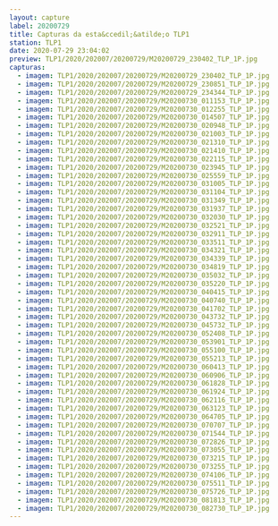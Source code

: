 ```yaml
---
layout: capture
label: 20200729
title: Capturas da esta&ccedil;&atilde;o TLP1
station: TLP1
date: 2020-07-29 23:04:02
preview: TLP1/2020/202007/20200729/M20200729_230402_TLP_1P.jpg
capturas:
  - imagem: TLP1/2020/202007/20200729/M20200729_230402_TLP_1P.jpg
  - imagem: TLP1/2020/202007/20200729/M20200729_230851_TLP_1P.jpg
  - imagem: TLP1/2020/202007/20200729/M20200729_234344_TLP_1P.jpg
  - imagem: TLP1/2020/202007/20200729/M20200730_011153_TLP_1P.jpg
  - imagem: TLP1/2020/202007/20200729/M20200730_012255_TLP_1P.jpg
  - imagem: TLP1/2020/202007/20200729/M20200730_014507_TLP_1P.jpg
  - imagem: TLP1/2020/202007/20200729/M20200730_020948_TLP_1P.jpg
  - imagem: TLP1/2020/202007/20200729/M20200730_021003_TLP_1P.jpg
  - imagem: TLP1/2020/202007/20200729/M20200730_021310_TLP_1P.jpg
  - imagem: TLP1/2020/202007/20200729/M20200730_021410_TLP_1P.jpg
  - imagem: TLP1/2020/202007/20200729/M20200730_022115_TLP_1P.jpg
  - imagem: TLP1/2020/202007/20200729/M20200730_023945_TLP_1P.jpg
  - imagem: TLP1/2020/202007/20200729/M20200730_025559_TLP_1P.jpg
  - imagem: TLP1/2020/202007/20200729/M20200730_031005_TLP_1P.jpg
  - imagem: TLP1/2020/202007/20200729/M20200730_031104_TLP_1P.jpg
  - imagem: TLP1/2020/202007/20200729/M20200730_031349_TLP_1P.jpg
  - imagem: TLP1/2020/202007/20200729/M20200730_031937_TLP_1P.jpg
  - imagem: TLP1/2020/202007/20200729/M20200730_032030_TLP_1P.jpg
  - imagem: TLP1/2020/202007/20200729/M20200730_032521_TLP_1P.jpg
  - imagem: TLP1/2020/202007/20200729/M20200730_032911_TLP_1P.jpg
  - imagem: TLP1/2020/202007/20200729/M20200730_033511_TLP_1P.jpg
  - imagem: TLP1/2020/202007/20200729/M20200730_034321_TLP_1P.jpg
  - imagem: TLP1/2020/202007/20200729/M20200730_034339_TLP_1P.jpg
  - imagem: TLP1/2020/202007/20200729/M20200730_034819_TLP_1P.jpg
  - imagem: TLP1/2020/202007/20200729/M20200730_035032_TLP_1P.jpg
  - imagem: TLP1/2020/202007/20200729/M20200730_035220_TLP_1P.jpg
  - imagem: TLP1/2020/202007/20200729/M20200730_040415_TLP_1P.jpg
  - imagem: TLP1/2020/202007/20200729/M20200730_040740_TLP_1P.jpg
  - imagem: TLP1/2020/202007/20200729/M20200730_041702_TLP_1P.jpg
  - imagem: TLP1/2020/202007/20200729/M20200730_043732_TLP_1P.jpg
  - imagem: TLP1/2020/202007/20200729/M20200730_045732_TLP_1P.jpg
  - imagem: TLP1/2020/202007/20200729/M20200730_052408_TLP_1P.jpg
  - imagem: TLP1/2020/202007/20200729/M20200730_053901_TLP_1P.jpg
  - imagem: TLP1/2020/202007/20200729/M20200730_055100_TLP_1P.jpg
  - imagem: TLP1/2020/202007/20200729/M20200730_055213_TLP_1P.jpg
  - imagem: TLP1/2020/202007/20200729/M20200730_060413_TLP_1P.jpg
  - imagem: TLP1/2020/202007/20200729/M20200730_060906_TLP_1P.jpg
  - imagem: TLP1/2020/202007/20200729/M20200730_061828_TLP_1P.jpg
  - imagem: TLP1/2020/202007/20200729/M20200730_061924_TLP_1P.jpg
  - imagem: TLP1/2020/202007/20200729/M20200730_062116_TLP_1P.jpg
  - imagem: TLP1/2020/202007/20200729/M20200730_063123_TLP_1P.jpg
  - imagem: TLP1/2020/202007/20200729/M20200730_064705_TLP_1P.jpg
  - imagem: TLP1/2020/202007/20200729/M20200730_070707_TLP_1P.jpg
  - imagem: TLP1/2020/202007/20200729/M20200730_071544_TLP_1P.jpg
  - imagem: TLP1/2020/202007/20200729/M20200730_072826_TLP_1P.jpg
  - imagem: TLP1/2020/202007/20200729/M20200730_073055_TLP_1P.jpg
  - imagem: TLP1/2020/202007/20200729/M20200730_073215_TLP_1P.jpg
  - imagem: TLP1/2020/202007/20200729/M20200730_073255_TLP_1P.jpg
  - imagem: TLP1/2020/202007/20200729/M20200730_074106_TLP_1P.jpg
  - imagem: TLP1/2020/202007/20200729/M20200730_075511_TLP_1P.jpg
  - imagem: TLP1/2020/202007/20200729/M20200730_075726_TLP_1P.jpg
  - imagem: TLP1/2020/202007/20200729/M20200730_081813_TLP_1P.jpg
  - imagem: TLP1/2020/202007/20200729/M20200730_082730_TLP_1P.jpg
---
```

